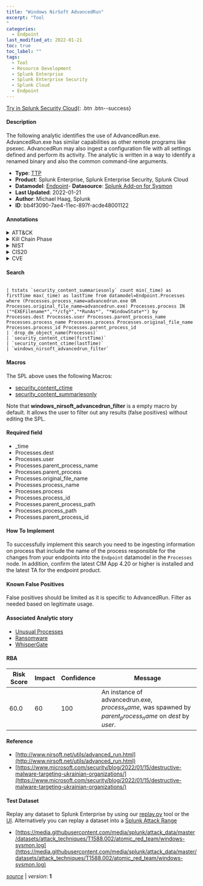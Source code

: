 ```yaml
---
title: "Windows NirSoft AdvancedRun"
excerpt: "Tool
"
categories:
  - Endpoint
last_modified_at: 2022-01-21
toc: true
toc_label: ""
tags:
  - Tool
  - Resource Development
  - Splunk Enterprise
  - Splunk Enterprise Security
  - Splunk Cloud
  - Endpoint
---
```




[Try in Splunk Security Cloud](https://www.splunk.com/en_us/products/cyber-security.html){: .btn .btn--success}

#### Description

The following analytic identifies the use of AdvancedRun.exe. AdvancedRun.exe has similar capabilities as other remote programs like psexec. AdvancedRun may also ingest a configuration file with all settings defined and perform its activity. The analytic is written in a way to identify a renamed binary and also the common command-line arguments.

- **Type**: [TTP](https://github.com/splunk/security_content/wiki/Detection-Analytic-Types)
- **Product**: Splunk Enterprise, Splunk Enterprise Security, Splunk Cloud
- **Datamodel**: [Endpoint](https://docs.splunk.com/Documentation/CIM/latest/User/Endpoint)- **Datasource**: [Splunk Add-on for Sysmon](https://splunkbase.splunk.com/app/5709)
- **Last Updated**: 2022-01-21
- **Author**: Michael Haag, Splunk
- **ID**: bb4f3090-7ae4-11ec-897f-acde48001122


#### Annotations

<details>
  <summary>ATT&CK</summary>

<div markdown="1">


| ID             | Technique        |  Tactic             |
| -------------- | ---------------- |-------------------- |
| [T1588.002](https://attack.mitre.org/techniques/T1588/002/) | Tool | Resource Development |

</div>
</details>


<details>
  <summary>Kill Chain Phase</summary>

<div markdown="1">

* Exploitation


</div>
</details>


<details>
  <summary>NIST</summary>

<div markdown="1">



</div>
</details>

<details>
  <summary>CIS20</summary>

<div markdown="1">



</div>
</details>

<details>
  <summary>CVE</summary>

<div markdown="1">


</div>
</details>

#### Search

```

| tstats `security_content_summariesonly` count min(_time) as firstTime max(_time) as lastTime from datamodel=Endpoint.Processes where (Processes.process_name=advancedrun.exe OR Processes.original_file_name=advancedrun.exe) Processes.process IN ("*EXEFilename*","*/cfg*","*RunAs*", "*WindowState*") by Processes.dest Processes.user Processes.parent_process_name Processes.process_name Processes.process Processes.original_file_name Processes.process_id Processes.parent_process_id 
| `drop_dm_object_name(Processes)` 
| `security_content_ctime(firstTime)`
| `security_content_ctime(lastTime)` 
| `windows_nirsoft_advancedrun_filter`
```

#### Macros
The SPL above uses the following Macros:
* [security_content_ctime](https://github.com/splunk/security_content/blob/develop/macros/security_content_ctime.yml)
* [security_content_summariesonly](https://github.com/splunk/security_content/blob/develop/macros/security_content_summariesonly.yml)

Note that **windows_nirsoft_advancedrun_filter** is a empty macro by default. It allows the user to filter out any results (false positives) without editing the SPL.

#### Required field
* _time
* Processes.dest
* Processes.user
* Processes.parent_process_name
* Processes.parent_process
* Processes.original_file_name
* Processes.process_name
* Processes.process
* Processes.process_id
* Processes.parent_process_path
* Processes.process_path
* Processes.parent_process_id


#### How To Implement
To successfully implement this search you need to be ingesting information on process that include the name of the process responsible for the changes from your endpoints into the `Endpoint` datamodel in the `Processes` node. In addition, confirm the latest CIM App 4.20 or higher is installed and the latest TA for the endpoint product.

#### Known False Positives
False positives should be limited as it is specific to AdvancedRun. Filter as needed based on legitimate usage.

#### Associated Analytic story
* [Unusual Processes](/stories/unusual_processes)
* [Ransomware](/stories/ransomware)
* [WhisperGate](/stories/whispergate)




#### RBA

| Risk Score  | Impact      | Confidence   | Message      |
| ----------- | ----------- |--------------|--------------|
| 60.0 | 60 | 100 | An instance of advancedrun.exe, $process_name$, was spawned by $parent_process_name$ on $dest$ by $user$. |


#### Reference

* [http://www.nirsoft.net/utils/advanced_run.html](http://www.nirsoft.net/utils/advanced_run.html)
* [https://www.microsoft.com/security/blog/2022/01/15/destructive-malware-targeting-ukrainian-organizations/](https://www.microsoft.com/security/blog/2022/01/15/destructive-malware-targeting-ukrainian-organizations/)



#### Test Dataset
Replay any dataset to Splunk Enterprise by using our [replay.py](https://github.com/splunk/attack_data#using-replaypy) tool or the [UI](https://github.com/splunk/attack_data#using-ui).
Alternatively you can replay a dataset into a [Splunk Attack Range](https://github.com/splunk/attack_range#replay-dumps-into-attack-range-splunk-server)


* [https://media.githubusercontent.com/media/splunk/attack_data/master/datasets/attack_techniques/T1588.002/atomic_red_team/windows-sysmon.log](https://media.githubusercontent.com/media/splunk/attack_data/master/datasets/attack_techniques/T1588.002/atomic_red_team/windows-sysmon.log)



[*source*](https://github.com/splunk/security_content/tree/develop/detections/endpoint/windows_nirsoft_advancedrun.yml) \| *version*: **1**